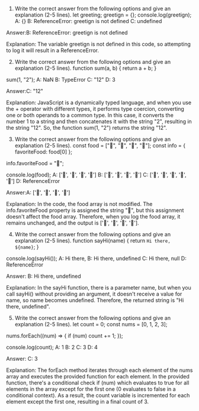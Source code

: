 1. Write the correct answer from the following options and give an explanation (2-5 lines).
   let greeting;
   greetign = {};
   console.log(greetign);
   A: {}
   B: ReferenceError: greetign is not defined
   C: undefined

Answer:B: ReferenceError: greetign is not defined

Explanation: The variable greetign is not defined in this code, so attempting to log it will result in a ReferenceError.

<!--  -->

2. Write the correct answer from the following options and give an explanation (2-5 lines).
   function sum(a, b) {
   return a + b;
   }

sum(1, "2");
A: NaN
B: TypeError
C: "12"
D: 3

Answer:C: "12"

Explanation: JavaScript is a dynamically typed language, and when you use the + operator with different types, it performs type coercion, converting one or both operands to a common type. In this case, it converts the number 1 to a string and then concatenates it with the string "2", resulting in the string "12". So, the function sum(1, "2") returns the string "12".

<!--  -->

3. Write the correct answer from the following options and give an explanation (2-5 lines).
   const food = ["🍕", "🍫", "🥑", "🍔"];
   const info = { favoriteFood: food[0] };

info.favoriteFood = "🍝";

console.log(food);
A: ['🍕', '🍫', '🥑', '🍔']
B: ['🍝', '🍫', '🥑', '🍔']
C: ['🍝', '🍕', '🍫', '🥑', '🍔']
D: ReferenceError

Answer:A: ['🍕', '🍫', '🥑', '🍔']

Explanation: In the code, the food array is not modified. The info.favoriteFood property is assigned the string "🍝", but this assignment doesn't affect the food array. Therefore, when you log the food array, it remains unchanged, and the output is ['🍕', '🍫', '🥑', '🍔'].

<!--  -->

4. Write the correct answer from the following options and give an explanation (2-5 lines).
   function sayHi(name) {
   return `Hi there, ${name}`;
   }

console.log(sayHi());
A: Hi there,
B: Hi there, undefined
C: Hi there, null
D: ReferenceError

Answer: B: Hi there, undefined

Explanation: In the sayHi function, there is a parameter name, but when you call sayHi() without providing an argument, it doesn't receive a value for name, so name becomes undefined. Therefore, the returned string is "Hi there, undefined".

<!--  -->

5. Write the correct answer from the following options and give an explanation (2-5 lines).
   let count = 0;
   const nums = [0, 1, 2, 3];

nums.forEach((num) => {
if (num) count += 1;
});

console.log(count);
A: 1
B: 2
C: 3
D: 4

Answer: C: 3

Explanation: The forEach method iterates through each element of the nums array and executes the provided function for each element. In the provided function, there's a conditional check if (num) which evaluates to true for all elements in the array except for the first one (0 evaluates to false in a conditional context). As a result, the count variable is incremented for each element except the first one, resulting in a final count of 3.
